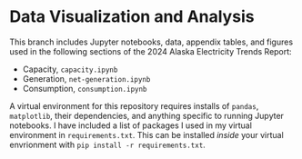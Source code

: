 # Data Visualization and Analysis

This branch includes Jupyter notebooks, data, appendix tables, and figures used in the following sections of the 2024 Alaska Electricity Trends Report:
- Capacity, `capacity.ipynb`
- Generation, `net-generation.ipynb`
- Consumption, `consumption.ipynb`

A virtual environment for this repository requires installs of `pandas`, `matplotlib`, their dependencies, and anything specific to running Jupyter notebooks. I have included a list of packages I used in my virtual environment in `requirements.txt`. This can be installed *inside* your virtual envrionment with `pip install -r requirements.txt`.